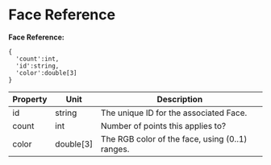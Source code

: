 # Face Reference

**Face Reference:**  

    {
      'count':int,
      'id':string,
      'color':double[3]
    }


Property|Unit|Description
---|---|---
id|string| The unique ID for the associated Face.
count|int| Number of points this applies to?
color|double[3]| The RGB color of the face, using (0..1) ranges.
